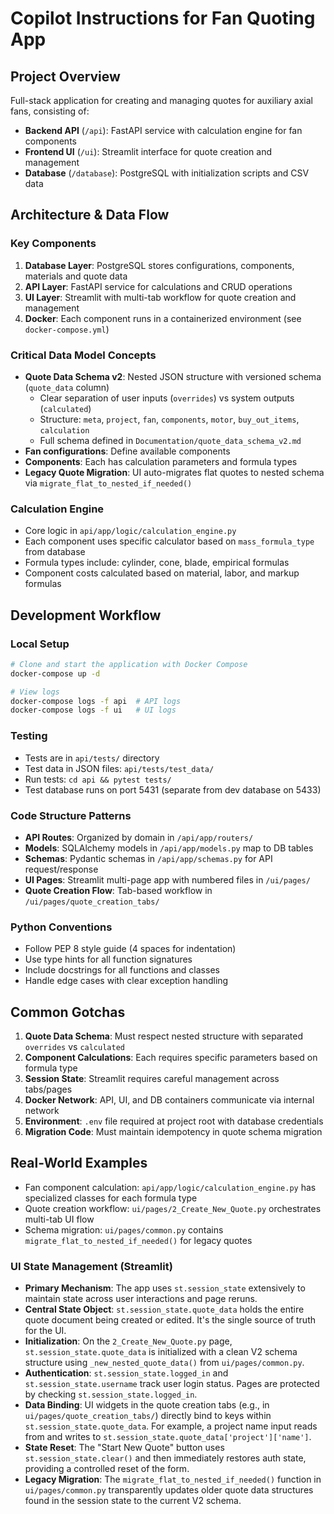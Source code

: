 # Copilot Instructions for Fan Quoting App

## Project Overview
Full-stack application for creating and managing quotes for auxiliary axial fans, consisting of:
- **Backend API** (`/api`): FastAPI service with calculation engine for fan components
- **Frontend UI** (`/ui`): Streamlit interface for quote creation and management
- **Database** (`/database`): PostgreSQL with initialization scripts and CSV data

## Architecture & Data Flow

### Key Components
1. **Database Layer**: PostgreSQL stores configurations, components, materials and quote data
2. **API Layer**: FastAPI service for calculations and CRUD operations
3. **UI Layer**: Streamlit with multi-tab workflow for quote creation and management
4. **Docker**: Each component runs in a containerized environment (see `docker-compose.yml`)

### Critical Data Model Concepts
- **Quote Data Schema v2**: Nested JSON structure with versioned schema (`quote_data` column)
  - Clear separation of user inputs (`overrides`) vs system outputs (`calculated`)
  - Structure: `meta`, `project`, `fan`, `components`, `motor`, `buy_out_items`, `calculation`
  - Full schema defined in `Documentation/quote_data_schema_v2.md`
- **Fan configurations**: Define available components 
- **Components**: Each has calculation parameters and formula types
- **Legacy Quote Migration**: UI auto-migrates flat quotes to nested schema via `migrate_flat_to_nested_if_needed()`

### Calculation Engine
- Core logic in `api/app/logic/calculation_engine.py`
- Each component uses specific calculator based on `mass_formula_type` from database
- Formula types include: cylinder, cone, blade, empirical formulas
- Component costs calculated based on material, labor, and markup formulas

## Development Workflow

### Local Setup
```bash
# Clone and start the application with Docker Compose
docker-compose up -d

# View logs
docker-compose logs -f api  # API logs
docker-compose logs -f ui   # UI logs
```

### Testing
- Tests are in `api/tests/` directory
- Test data in JSON files: `api/tests/test_data/`
- Run tests: `cd api && pytest tests/`
- Test database runs on port 5431 (separate from dev database on 5433)

### Code Structure Patterns
- **API Routes**: Organized by domain in `/api/app/routers/`
- **Models**: SQLAlchemy models in `/api/app/models.py` map to DB tables
- **Schemas**: Pydantic schemas in `/api/app/schemas.py` for API request/response
- **UI Pages**: Streamlit multi-page app with numbered files in `/ui/pages/`
- **Quote Creation Flow**: Tab-based workflow in `/ui/pages/quote_creation_tabs/`

### Python Conventions
- Follow PEP 8 style guide (4 spaces for indentation)
- Use type hints for all function signatures
- Include docstrings for all functions and classes
- Handle edge cases with clear exception handling

## Common Gotchas
1. **Quote Data Schema**: Must respect nested structure with separated `overrides` vs `calculated`
2. **Component Calculations**: Each requires specific parameters based on formula type
3. **Session State**: Streamlit requires careful management across tabs/pages
4. **Docker Network**: API, UI, and DB containers communicate via internal network
5. **Environment**: `.env` file required at project root with database credentials
6. **Migration Code**: Must maintain idempotency in quote schema migration

## Real-World Examples
- Fan component calculation: `api/app/logic/calculation_engine.py` has specialized classes for each formula type
- Quote creation workflow: `ui/pages/2_Create_New_Quote.py` orchestrates multi-tab UI flow
- Schema migration: `ui/pages/common.py` contains `migrate_flat_to_nested_if_needed()` for legacy quotes

### UI State Management (Streamlit)
- **Primary Mechanism**: The app uses `st.session_state` extensively to maintain state across user interactions and page reruns.
- **Central State Object**: `st.session_state.quote_data` holds the entire quote document being created or edited. It's the single source of truth for the UI.
- **Initialization**: On the `2_Create_New_Quote.py` page, `st.session_state.quote_data` is initialized with a clean V2 schema structure using `_new_nested_quote_data()` from `ui/pages/common.py`.
- **Authentication**: `st.session_state.logged_in` and `st.session_state.username` track user login status. Pages are protected by checking `st.session_state.logged_in`.
- **Data Binding**: UI widgets in the quote creation tabs (e.g., in `ui/pages/quote_creation_tabs/`) directly bind to keys within `st.session_state.quote_data`. For example, a project name input reads from and writes to `st.session_state.quote_data['project']['name']`.
- **State Reset**: The "Start New Quote" button uses `st.session_state.clear()` and then immediately restores auth state, providing a controlled reset of the form.
- **Legacy Migration**: The `migrate_flat_to_nested_if_needed()` function in `ui/pages/common.py` transparently updates older quote data structures found in the session state to the current V2 schema.
